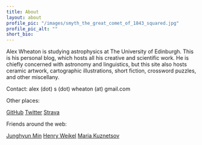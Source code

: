 ```yaml
---
title: About
layout: about
profile_pic: "/images/smyth_the_great_comet_of_1843_squared.jpg"
profile_pic_alt: ""
short_bio:
---
```


Alex Wheaton is studying astrophysics at The University of Edinburgh. This is
his personal blog, which hosts all his creative and scientific work. He is
chiefly concerned with astronomy and linguistics, but this site also hosts
ceramic artwork, cartographic illustrations, short fiction, crossword puzzles,
and other miscellany.

Contact: alex (dot) s (dot) wheaton (at) gmail.com

Other places:

[GitHub](https://github.com/aswheaton)
[Twitter](https://twitter.com/twheatings)
[Strava](https://www.strava.com/athletes/64702069)

Friends around the web:

[Junghyun Min](http://www.aatlantise.science)
[Henry Weikel](http://www.henryweikel.net)
[Maria Kuznetsov](http://mariakuz.github.io/)
<!-- [Sylva](https://sylva.blog/) -->
